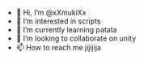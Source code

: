 - 👋 Hi, I’m @xXmukiXx
- 👀 I’m interested in scripts
- 🌱 I’m currently learning patata
- 💞️ I’m looking to collaborate on unity
- 📫 How to reach me jijijija

<!---
xXmukiXx/xXmukiXx is a ✨ special ✨ repository because its `README.md` (this file) appears on your GitHub profile.
You can click the Preview link to take a look at your changes.
--->
